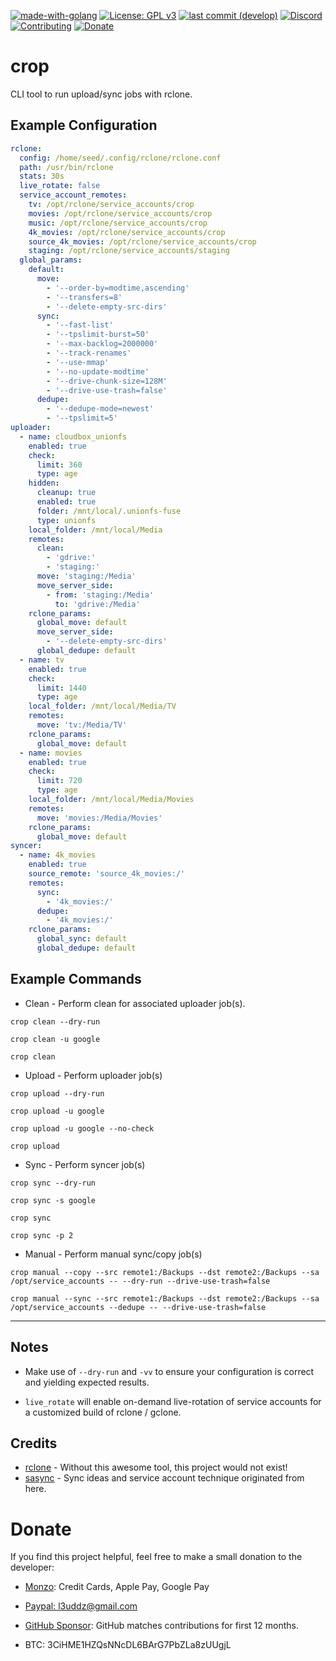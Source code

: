 [![made-with-golang](https://img.shields.io/badge/Made%20with-Golang-blue.svg?style=flat-square)](https://golang.org/)
[![License: GPL v3](https://img.shields.io/badge/License-GPL%203-blue.svg?style=flat-square)](https://github.com/l3uddz/crop/blob/master/LICENSE.md)
[![last commit (develop)](https://img.shields.io/github/last-commit/l3uddz/crop/develop.svg?colorB=177DC1&label=Last%20Commit&style=flat-square)](https://github.com/l3uddz/crop/commits/develop)
[![Discord](https://img.shields.io/discord/381077432285003776.svg?colorB=177DC1&label=Discord&style=flat-square)](https://discord.io/cloudbox)
[![Contributing](https://img.shields.io/badge/Contributing-gray.svg?style=flat-square)](CONTRIBUTING.md)
[![Donate](https://img.shields.io/badge/Donate-gray.svg?style=flat-square)](#donate)

# crop

CLI tool to run upload/sync jobs with rclone.

## Example Configuration

```yaml
rclone:
  config: /home/seed/.config/rclone/rclone.conf
  path: /usr/bin/rclone
  stats: 30s
  live_rotate: false
  service_account_remotes:
    tv: /opt/rclone/service_accounts/crop
    movies: /opt/rclone/service_accounts/crop
    music: /opt/rclone/service_accounts/crop
    4k_movies: /opt/rclone/service_accounts/crop
    source_4k_movies: /opt/rclone/service_accounts/crop
    staging: /opt/rclone/service_accounts/staging
  global_params:
    default:
      move:
        - '--order-by=modtime,ascending'
        - '--transfers=8'
        - '--delete-empty-src-dirs'
      sync:
        - '--fast-list'
        - '--tpslimit-burst=50'
        - '--max-backlog=2000000'
        - '--track-renames'
        - '--use-mmap'
        - '--no-update-modtime'
        - '--drive-chunk-size=128M'
        - '--drive-use-trash=false'
      dedupe:
        - '--dedupe-mode=newest'
        - '--tpslimit=5'
uploader:
  - name: cloudbox_unionfs
    enabled: true
    check:
      limit: 360
      type: age
    hidden:
      cleanup: true
      enabled: true
      folder: /mnt/local/.unionfs-fuse
      type: unionfs
    local_folder: /mnt/local/Media
    remotes:
      clean:
        - 'gdrive:'
        - 'staging:'
      move: 'staging:/Media'
      move_server_side:
        - from: 'staging:/Media'
          to: 'gdrive:/Media'
    rclone_params:
      global_move: default
      move_server_side:
        - '--delete-empty-src-dirs'
      global_dedupe: default
  - name: tv
    enabled: true
    check:
      limit: 1440
      type: age
    local_folder: /mnt/local/Media/TV
    remotes:
      move: 'tv:/Media/TV'
    rclone_params:
      global_move: default
  - name: movies
    enabled: true
    check:
      limit: 720
      type: age
    local_folder: /mnt/local/Media/Movies
    remotes:
      move: 'movies:/Media/Movies'
    rclone_params:
      global_move: default
syncer:
  - name: 4k_movies
    enabled: true
    source_remote: 'source_4k_movies:/'
    remotes:
      sync:
        - '4k_movies:/'
      dedupe:
        - '4k_movies:/'
    rclone_params:
      global_sync: default
      global_dedupe: default
```

## Example Commands

- Clean - Perform clean for associated uploader job(s).

`crop clean --dry-run`

`crop clean -u google`

`crop clean`

- Upload - Perform uploader job(s)

`crop upload --dry-run`

`crop upload -u google`

`crop upload -u google --no-check`

`crop upload`

- Sync - Perform syncer job(s)

`crop sync --dry-run`

`crop sync -s google`

`crop sync`

`crop sync -p 2`

- Manual - Perform manual sync/copy job(s)

`crop manual --copy --src remote1:/Backups --dst remote2:/Backups --sa /opt/service_accounts -- --dry-run --drive-use-trash=false`

`crop manual --sync --src remote1:/Backups --dst remote2:/Backups --sa /opt/service_accounts --dedupe -- --drive-use-trash=false`

***

## Notes

- Make use of `--dry-run` and `-vv` to ensure your configuration is correct and yielding expected results.

- `live_rotate` will enable on-demand live-rotation of service accounts for a customized build of rclone / gclone.


## Credits

- [rclone](https://github.com/rclone/rclone) - Without this awesome tool, this project would not exist!
- [sasync](https://github.com/88lex/sasync) - Sync ideas and service account technique originated from here.

# Donate

If you find this project helpful, feel free to make a small donation to the developer:

  - [Monzo](https://monzo.me/today): Credit Cards, Apple Pay, Google Pay

  - [Paypal: l3uddz@gmail.com](https://www.paypal.me/l3uddz)
  
  - [GitHub Sponsor](https://github.com/sponsors/l3uddz): GitHub matches contributions for first 12 months.

  - BTC: 3CiHME1HZQsNNcDL6BArG7PbZLa8zUUgjL
